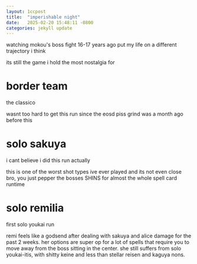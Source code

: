 ```yaml
---
layout: 1ccpost
title:  "imperishable night"
date:   2025-02-20 15:48:11 -0800
categories: jekyll update 
---
```

watching mokou's boss fight 16-17 years ago put my life on a different trajectory i think

its still the game i hold the most nostalgia for

# border team <a name="border-team"></a> 
the classico

wasnt too hard to get this run since the eosd piss grind was a month ago before this

# solo sakuya <a name="solo-sakuya"></a> 
i cant believe i did this run actually

this is one of the worst shot types ive ever played and its not even close bro, you just pepper the bosses SHINS for almost the whole spell card runtime

# solo remilia <a name="solo-remilia"></a> 
first solo youkai run 

remi feels like a godsend after dealing with sakuya and alice damage for the past 2 weeks. her options are super op for a lot of spells that require you to move away from the boss sitting in the center. she still suffers from solo youkai-itis, with shitty keine and less than stellar reisen and kaguya nons.
